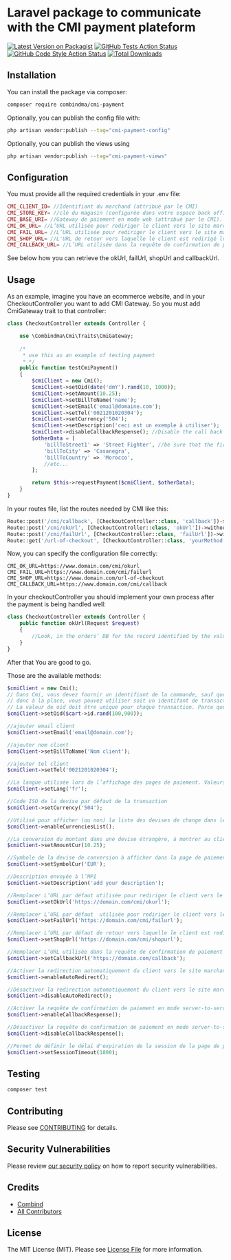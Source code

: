# Laravel package to communicate with the CMI payment plateform

[![Latest Version on Packagist](https://img.shields.io/packagist/v/combindma/cmi-payment.svg?style=flat-square)](https://packagist.org/packages/combindma/cmi-payment)
[![GitHub Tests Action Status](https://img.shields.io/github/workflow/status/combindma/cmi-payment/run-tests?label=tests)](https://github.com/combindma/cmi-payment/actions?query=workflow%3Arun-tests+branch%3Amain)
[![GitHub Code Style Action Status](https://img.shields.io/github/workflow/status/combindma/cmi-payment/Check%20&%20fix%20styling?label=code%20style)](https://github.com/combindma/cmi-payment/actions?query=workflow%3A"Check+%26+fix+styling"+branch%3Amain)
[![Total Downloads](https://img.shields.io/packagist/dt/combindma/cmi-payment.svg?style=flat-square)](https://packagist.org/packages/combindma/cmi-payment)


## Installation

You can install the package via composer:

```bash
composer require combindma/cmi-payment
```

Optionally, you can publish the config file with:

```bash
php artisan vendor:publish --tag="cmi-payment-config"
```

Optionally, you can publish the views using

```bash
php artisan vendor:publish --tag="cmi-payment-views"
```
## Configuration

You must provide all the required credentials in your .env file:

```php
CMI_CLIENT_ID= //Identifiant du marchand (attribué par le CMI)
CMI_STORE_KEY= //clé du magasin (configurée dans votre espace back office de la plate-forme CMI)
CMI_BASE_URI= //Gateway de paiement en mode web (attribué par le CMI). Exemple de test: https://testpayment.cmi.co.ma/fim/est3Dgate
CMI_OK_URL= //L’URL utilisée pour rediriger le client vers le site marchand en cas d’autorisation de paiement acceptée.
CMI_FAIL_URL= //L’URL utilisée pour rediriger le client vers le site marchand en cas d’autorisation de paiement échouée.
CMI_SHOP_URL= //L'URL de retour vers laquelle le client est redirigé lorsqu'il clique sur le bouton "Annuler" affiché sur la page de paiement.
CMI_CALLBACK_URL= //L’URL utilisée dans la requête de confirmation de paiement en mode server-to-server
```
See below how you can retrieve the okUrl, failUrl, shopUrl and callbackUrl.

## Usage

As an example, imagine you have an ecommerce website, and in your CheckoutController you want to add CMI Gateway. So you must add CmiGateway trait to that controller:

```php
class CheckoutController extends Controller {

    use \Combindma\Cmi\Traits\CmiGateway;
    
    /*
     * use this as an example of testing payment
     * */
    public function testCmiPayment()
    {
        $cmiClient = new Cmi();
        $cmiClient->setOid(date('dmY').rand(10, 1000));
        $cmiClient->setAmount(10.25);
        $cmiClient->setBillToName('name');
        $cmiClient->setEmail('email@domaine.com');
        $cmiClient->setTel('0021201020304');
        $cmiClient->setCurrency('504');
        $cmiClient->setDescription('ceci est un exemple à utiliser');
        $cmiClient->disableCallbackRespense(); //Disable the call back responses, if you don't want to deal with callbackResponse.
        $otherData = [
            'billToStreet1' => 'Street Fighter', //be sure that the first letter of the key is not uppercase
            'billToCity' => 'Casanegra',
            'billToCountry' => 'Morocco',
            //etc...
        ];

        return $this->requestPayment($cmiClient, $otherData);
    }
}
```

In your routes file, list the routes needed by CMI like this:

```php
Route::post('/cmi/callback', [CheckoutController::class, 'callback'])->withoutMiddleware(\App\Http\Middleware\VerifyCsrfToken::class); //keep in mind you can use the path you want, but you should use the callback method implemented in CmiGateway Trait
Route::post('/cmi/okUrl', [CheckoutController::class, 'okUrl'])->withoutMiddleware(\App\Http\Middleware\VerifyCsrfToken::class);// in CmiGateway trait this method is empty so that you can implement your process after successful payment 
Route::post('/cmi/failUrl', [CheckoutController::class, 'failUrl'])->withoutMiddleware(\App\Http\Middleware\VerifyCsrfToken::class);// the fail url will redirect user to shopUrl with an error so that user can try to pay again 
Route::get('/url-of-checkout', [CheckoutController::class, 'yourMethod']);// as an example, this is the route where the user will click pay now (We recommand to use it as shopUrl, so we can redirect user back in failure)
```

Now, you can specify the configuration file correctly:

```dotenv
CMI_OK_URL=https://www.domain.com/cmi/okurl
CMI_FAIL_URL=https://www.domain.com/cmi/failurl
CMI_SHOP_URL=https://www.domain.com/url-of-checkout
CMI_CALLBACK_URL=https://www.domain.com/cmi/callback
```
In your checkoutController you should implement your own process after the payment is being handled well:

```php
class CheckoutController extends Controller {
    public function okUrl(Request $request)
    {
        //Look, in the orders’ DB for the record identified by the value of the "oid" parameter sent by the CMI platform in the request. And trait your order as you want.
    }
}
```

After that You are good to go.


Those are the available methods:

```php
$cmiClient = new Cmi();
// Dans Cmi, vous devez fournir un identifiant de la commande, sauf que dans la plupart des cas la commande est créée après le paiement de l'utilisateur
// donc à la place, vous pouvez utiliser soit un identifant de transaction ou l'identifiant du panier et ajouter 3 nombres aléatoires, et récupérer le panier actuel dans le callback en supprimant les 3 derniers chiffres.
// La valeur de oid doit être unique pour chaque transaction. Parce que si l'utilisateur clique sur revenir en arrière sans payer. Vous ne pouvez pas utiliser le même identifiant de transaction (Allez comprendre)
$cmiClient->setOid($cart->id.rand(100,900));

//ajouter email client 
$cmiClient->setEmail('email@domain.com'); 

//ajouter nom client
$cmiClient->setBillToName('Nom client'); 

//ajouter tel client
$cmiClient->setTel('0021201020304');

//La langue utilisée lors de l’affichage des pages de paiement. Valeurs possibles : ar, fr, en.
$cmiClient->setLang('fr');

//Code ISO de la devise par défaut de la transaction
$cmiClient->setCurrency('504');

//Utilisé pour afficher (ou non) la liste des devises de change dans les pages de paiement. (Voir documentation CMI)
$cmiClient->enableCurrenciesList();

//La conversion du montant dans une devise étrangère, à montrer au client dans la page de paiement. (Voir documentation CMI)
$cmiClient->setAmountCur(10.25); 

//Symbole de la devise de conversion à afficher dans la page de paiement avec la valeur du paramètre "amountCur". (Voir documentation CMI)
$cmiClient->setSymbolCur('EUR');

//Description envoyée à l’MPI
$cmiClient->setDescription('add your description');

//Remplacer L’URL par défaut utilisée pour rediriger le client vers le site marchand en cas d’autorisation de paiement acceptée.
$cmiClient->setOkUrl('https://domain.com/cmi/okurl');

//Remplacer L’URL par défaut  utilisée pour rediriger le client vers le site marchand en cas d’autorisation de paiement échouée.
$cmiClient->setFailUrl('https://domain.com/cmi/failurl');

//Remplacer L’URL par défaut de retour vers laquelle le client est redirigé lorsqu'il clique sur le bouton "Annuler" affiché sur la page de paiement.
$cmiClient->setShopUrl('https://domain.com/cmi/shopurl'); 

//Remplacer L’URL utilisée dans la requête de confirmation de paiement en mode server-to-server
$cmiClient->setCallbackUrl('https://domain.com/callback'); 

//Activer la redirection automatiquement du client vers le site marchand lorsque la transaction de paiement en ligne est traitée. (par défaut activé)
$cmiClient->enableAutoRedirect();

//Désactiver la redirection automatiquement du client vers le site marchand lorsque la transaction de paiement en ligne est traitée. (par défaut activé)
$cmiClient->disableAutoRedirect();

//Activer la requête de confirmation de paiement en mode server-to-server (par défaut activé)
$cmiClient->enableCallbackRespense(); 

//Désactiver la requête de confirmation de paiement en mode server-to-server (par défaut activé)
$cmiClient->disableCallbackRespense(); 

//Permet de définir le délai d'expiration de la session de la page de paiement (en secondes). La valeur minimale autorisée est 30 secondes et la valeur maximale est 2700 secondes.
$cmiClient->setSessionTimeout(1800);
```

## Testing

```bash
composer test
```


## Contributing

Please see [CONTRIBUTING](.github/CONTRIBUTING.md) for details.

## Security Vulnerabilities

Please review [our security policy](../../security/policy) on how to report security vulnerabilities.

## Credits

- [Combind](https://github.com/combindma)
- [All Contributors](../../contributors)

## License

The MIT License (MIT). Please see [License File](LICENSE.md) for more information.
